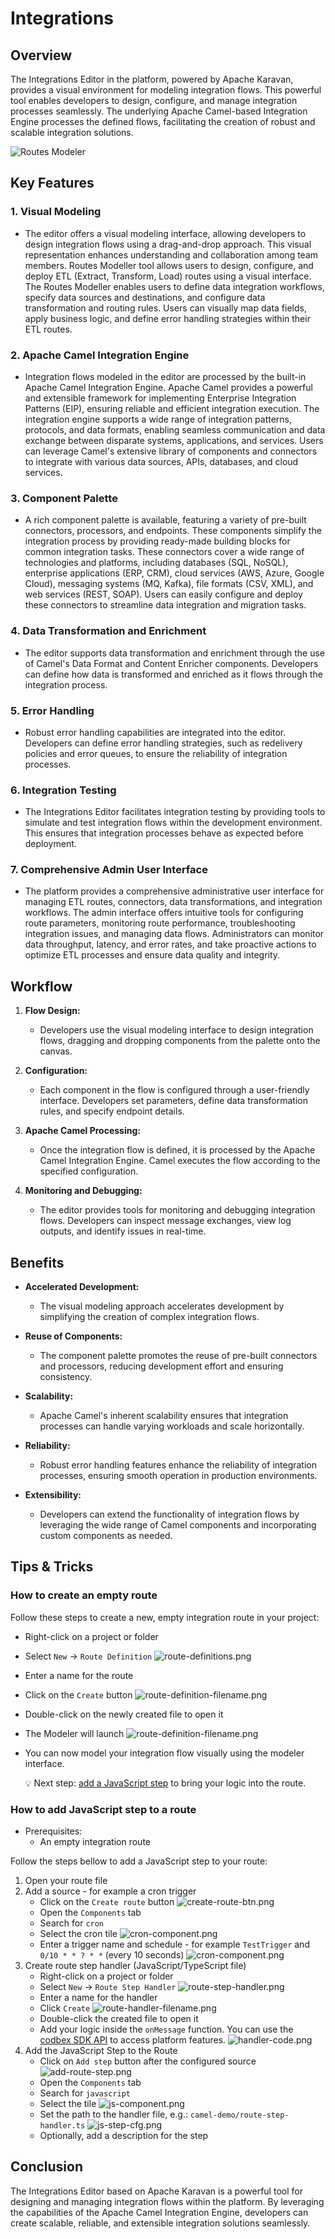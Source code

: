 # Integrations

## Overview

The Integrations Editor in the platform, powered by Apache Karavan, provides a visual environment for modeling integration flows. This powerful tool enables developers to design, configure, and manage integration processes seamlessly. The underlying Apache Camel-based Integration Engine processes the defined flows, facilitating the creation of robust and scalable integration solutions.

![Routes Modeler](../../images/camel-sample-flow.png)

## Key Features

### 1. **Visual Modeling**

   - The editor offers a visual modeling interface, allowing developers to design integration flows using a drag-and-drop approach. This visual representation enhances understanding and collaboration among team members. Routes Modeller tool allows users to design, configure, and deploy ETL (Extract, Transform, Load) routes using a visual interface. The Routes Modeller enables users to define data integration workflows, specify data sources and destinations, and configure data transformation and routing rules. Users can visually map data fields, apply business logic, and define error handling strategies within their ETL routes.

### 2. **Apache Camel Integration Engine**

   - Integration flows modeled in the editor are processed by the built-in Apache Camel Integration Engine. Apache Camel provides a powerful and extensible framework for implementing Enterprise Integration Patterns (EIP), ensuring reliable and efficient integration execution. The integration engine supports a wide range of integration patterns, protocols, and data formats, enabling seamless communication and data exchange between disparate systems, applications, and services. Users can leverage Camel's extensive library of components and connectors to integrate with various data sources, APIs, databases, and cloud services.

### 3. **Component Palette**

   - A rich component palette is available, featuring a variety of pre-built connectors, processors, and endpoints. These components simplify the integration process by providing ready-made building blocks for common integration tasks. These connectors cover a wide range of technologies and platforms, including databases (SQL, NoSQL), enterprise applications (ERP, CRM), cloud services (AWS, Azure, Google Cloud), messaging systems (MQ, Kafka), file formats (CSV, XML), and web services (REST, SOAP). Users can easily configure and deploy these connectors to streamline data integration and migration tasks.

### 4. **Data Transformation and Enrichment**

   - The editor supports data transformation and enrichment through the use of Camel's Data Format and Content Enricher components. Developers can define how data is transformed and enriched as it flows through the integration process.

### 5. **Error Handling**

   - Robust error handling capabilities are integrated into the editor. Developers can define error handling strategies, such as redelivery policies and error queues, to ensure the reliability of integration processes.

### 6. **Integration Testing**

   - The Integrations Editor facilitates integration testing by providing tools to simulate and test integration flows within the development environment. This ensures that integration processes behave as expected before deployment.

### 7. **Comprehensive Admin User Interface**
   
   - The platform provides a comprehensive administrative user interface for managing ETL routes, connectors, data transformations, and integration workflows. The admin interface offers intuitive tools for configuring route parameters, monitoring route performance, troubleshooting integration issues, and managing data flows. Administrators can monitor data throughput, latency, and error rates, and take proactive actions to optimize ETL processes and ensure data quality and integrity.

## Workflow

1. **Flow Design:**
   - Developers use the visual modeling interface to design integration flows, dragging and dropping components from the palette onto the canvas.

2. **Configuration:**
   - Each component in the flow is configured through a user-friendly interface. Developers set parameters, define data transformation rules, and specify endpoint details.

3. **Apache Camel Processing:**
   - Once the integration flow is defined, it is processed by the Apache Camel Integration Engine. Camel executes the flow according to the specified configuration.

4. **Monitoring and Debugging:**
   - The editor provides tools for monitoring and debugging integration flows. Developers can inspect message exchanges, view log outputs, and identify issues in real-time.

## Benefits

- **Accelerated Development:**
  - The visual modeling approach accelerates development by simplifying the creation of complex integration flows.

- **Reuse of Components:**
  - The component palette promotes the reuse of pre-built connectors and processors, reducing development effort and ensuring consistency.

- **Scalability:**
  - Apache Camel's inherent scalability ensures that integration processes can handle varying workloads and scale horizontally.

- **Reliability:**
  - Robust error handling features enhance the reliability of integration processes, ensuring smooth operation in production environments.

- **Extensibility:**
  - Developers can extend the functionality of integration flows by leveraging the wide range of Camel components and incorporating custom components as needed.

## Tips & Tricks

### How to create an empty route
Follow these steps to create a new, empty integration route in your project:
- Right-click on a project or folder
- Select `New` -> `Route Definition`
  ![route-definitions.png](../../images/tooling/integrations/route-definitions.png)
- Enter a name for the route
- Click on the `Create` button
  ![route-definition-filename.png](../../images/tooling/integrations/route-definition-filename.png)
- Double-click on the newly created file to open it
- The Modeler will launch
  ![route-definition-filename.png](../../images/tooling/integrations/integration-modeler-empty-route.png)
- You can now model your integration flow visually using the modeler interface.

  💡 Next step: [add a JavaScript step](#how-to-add-javascript-step-to-a-route) to bring your logic into the route.

### How to add JavaScript step to a route

- Prerequisites:
  - An empty integration route

Follow the steps bellow to add a JavaScript step to your route:
1. Open your route file
2. Add a source - for example a cron trigger
    - Click on the `Create route` button
      ![create-route-btn.png](../../images/tooling/integrations/create-route-btn.png)
    - Open the `Components` tab
    - Search for `cron`
    - Select the cron tile
      ![cron-component.png](../../images/tooling/integrations/cron-component.png)
    - Enter a trigger name and schedule - for example `TestTrigger` and `0/10 * * ? * *` (every 10 seconds)
      ![cron-component.png](../../images/tooling/integrations/cron-component-cfgs.png)
3. Create route step handler (JavaScript/TypeScript file)
    - Right-click on a project or folder
    - Select `New` -> `Route Step Handler`
      ![route-step-handler.png](../../images/tooling/integrations/route-step-handler.png)
    - Enter a name for the handler
    - Click `Create`
      ![route-handler-filename.png](../../images/tooling/integrations/route-handler-filename.png)
    - Double-click the created file to open it
    - Add your logic inside the `onMessage` function. You can use the [codbex SDK API](/documentation/platform/sdk/) to access platform features.
      ![handler-code.png](../../images/tooling/integrations/handler-code.png) 
4. Add the JavaScript Step to the Route
   - Click on `Add step` button after the configured source
   ![add-route-step.png](../../images/tooling/integrations/add-route-step.png)
   - Open the `Components` tab
   - Search for `javascript`
   - Select the tile
     ![js-component.png](../../images/tooling/integrations/js-component.png)
   - Set the path to the handler file, e.g.: `camel-demo/route-step-handler.ts`
     ![js-step-cfg.png](../../images/tooling/integrations/js-step-cfg.png)
   - Optionally, add a description for the step

## Conclusion

The Integrations Editor based on Apache Karavan is a powerful tool for designing and managing integration flows within the platform. By leveraging the capabilities of the Apache Camel Integration Engine, developers can create scalable, reliable, and extensible integration solutions seamlessly.
